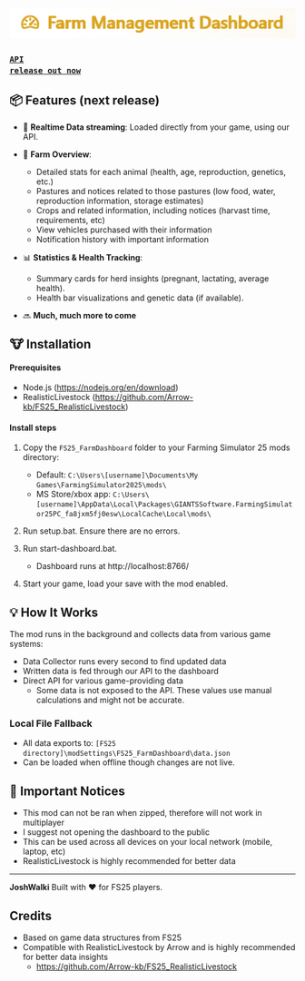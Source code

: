 ![alt text](https://github.com/JoshWalki/FarmDashboard/blob/main/web/assests/img/logo.png "Logo")

### <code>[API release out now](https://github.com/JoshWalki/FarmDashboard/releases/tag/v2.14.3)</code>

## 📦 Features (next release)

- 📁 **Realtime Data streaming**: Loaded directly from your game, using our API.
- 🐄 **Farm Overview**:

  - Detailed stats for each animal (health, age, reproduction, genetics, etc.)
  - Pastures and notices related to those pastures (low food, water, reproduction information, storage estimates)
  - Crops and related information, including notices (harvast time, requirements, etc)
  - View vehicles purchased with their information
  - Notification history with important information

- 📊 **Statistics & Health Tracking**:

  - Summary cards for herd insights (pregnant, lactating, average health).
  - Health bar visualizations and genetic data (if available).

- 🔜 **Much, much more to come**

## 🐮 Installation

#### Prerequisites

- Node.js (https://nodejs.org/en/download)
- RealisticLivestock (https://github.com/Arrow-kb/FS25_RealisticLivestock)

#### Install steps

1. Copy the `FS25_FarmDashboard` folder to your Farming Simulator 25 mods directory:

   - Default: `C:\Users\[username]\Documents\My Games\FarmingSimulator2025\mods\`
   - MS Store/xbox app: `C:\Users\[username]\AppData\Local\Packages\GIANTSSoftware.FarmingSimulator25PC_fa8jxm5fj0esw\LocalCache\Local\mods\`

2. Run setup.bat. Ensure there are no errors.

3. Run start-dashboard.bat.

   - Dashboard runs at http://localhost:8766/

4. Start your game, load your save with the mod enabled.

## 💡 How It Works

The mod runs in the background and collects data from various game systems:

- Data Collector runs every second to find updated data
- Written data is fed through our API to the dashboard
- Direct API for various game-providing data
  - Some data is not exposed to the API. These values use manual calculations and might not be accurate.

### Local File Fallback

- All data exports to: `[FS25 directory]\modSettings\FS25_FarmDashboard\data.json`
- Can be loaded when offline though changes are not live.

## 📌 Important Notices

- This mod can not be ran when zipped, therefore will not work in multiplayer
- I suggest not opening the dashboard to the public
- This can be used across all devices on your local network (mobile, laptop, etc)
- RealisticLivestock is highly recommended for better data

---

**JoshWalki**
Built with ❤️ for FS25 players.

## Credits

- Based on game data structures from FS25
- Compatible with RealisticLivestock by Arrow and is highly recommended for better data insights
  - https://github.com/Arrow-kb/FS25_RealisticLivestock
